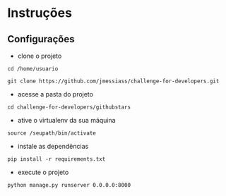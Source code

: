 # Instruções

## Configurações

- clone o projeto

`cd /home/usuario`

`git clone https://github.com/jmessiass/challenge-for-developers.git`

- acesse a pasta do projeto

`cd challenge-for-developers/githubstars`

- ative o virtualenv da sua máquina

`source /seupath/bin/activate`

- instale as dependências

`pip install -r requirements.txt`

- execute o projeto

`python manage.py runserver 0.0.0.0:8000`
